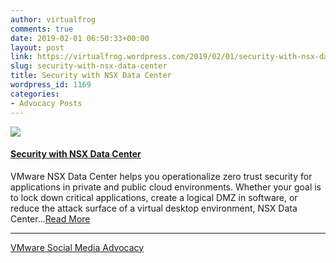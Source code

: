 ```yaml
---
author: virtualfrog
comments: true
date: 2019-02-01 06:50:33+00:00
layout: post
link: https://virtualfrog.wordpress.com/2019/02/01/security-with-nsx-data-center/
slug: security-with-nsx-data-center
title: Security with NSX Data Center
wordpress_id: 1169
categories:
- Advocacy Posts
---
```


[![](https://d3utlhu53nfcwz.cloudfront.net/171901/cdnImage/article/354dc95f-6398-42f4-b2b1-ecd5ebd23b18/?size=Box320)](http://bit.ly/2TonTBW)

#### [Security with NSX Data Center](http://bit.ly/2TonTBW)

VMware NSX Data Center helps you operationalize zero trust security for applications in private and public cloud environments. Whether your goal is to lock down critical applications, create a logical DMZ in software, or reduce the attack surface of a virtual desktop environment, NSX Data Center...[Read More](http://bit.ly/2TonTBW)

* * *

[VMware Social Media Advocacy](http://advocacy.vmware.com)
